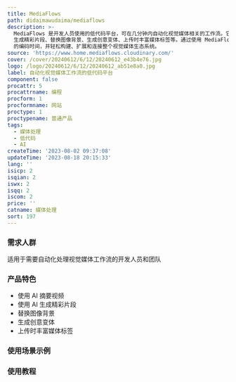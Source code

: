 ```yaml
---
title: MediaFlows
path: didaimawudaima/mediaflows
description: >-
  MediaFlows 是开发人员使用的低代码平台，可在几分钟内自动化视觉媒体相关的工作流。它提供了丰富的功能，包括使用 AI 摘要视频、使用 AI
  生成精彩片段、替换图像背景、生成创意变体、上传时丰富媒体标签等。通过使用 MediaFlows，您可以减少 70%
  的编码时间，并轻松构建、扩展和连接整个视觉媒体生态系统。
source: 'https://www.home.mediaflows.cloudinary.com/'
cover: /cover/20240612/6/12/20240612_e43b4e76.jpg
logo: /logo/20240612/6/12/20240612_ab51e8a0.jpg
label: 自动化视觉媒体工作流的低代码平台
component: false
procattr: 5
procattrname: 编程
procform: 1
procformname: 网站
proctype: 1
proctypename: 普通产品
tags:
  - 媒体处理
  - 低代码
  - AI
createTime: '2023-08-02 09:37:08'
updateTime: '2023-08-18 20:15:33'
lang: ''
isicp: 2
isqian: 2
iswx: 2
isqq: 2
iscom: 2
price: ''
catname: 媒体处理
sort: 197
---
```




### 需求人群
适用于需要自动化处理视觉媒体工作流的开发人员和团队

### 产品特色
- 使用 AI 摘要视频
- 使用 AI 生成精彩片段
- 替换图像背景
- 生成创意变体
- 上传时丰富媒体标签

### 使用场景示例


### 使用教程


  
